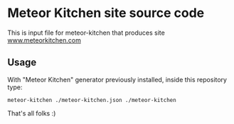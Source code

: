 Meteor Kitchen site source code
===============================

This is input file for meteor-kitchen that produces site <a href="http://www.meteorkitchen.com" target="_blank">www.meteorkitchen.com</a>

Usage
-----

With "Meteor Kitchen" generator previously installed, inside this repository type:

```
meteor-kitchen ./meteor-kitchen.json ./meteor-kitchen 
```

That's all folks :)